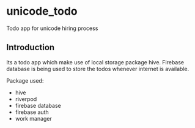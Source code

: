 # unicode_todo

Todo app for unicode hiring process

## Introduction

Its a todo app which make use of local storage package hive. Firebase database is being used to store the todos whenever internet is available.

Package used:
- hive
- riverpod
- firebase database
- firebase auth
- work manager

